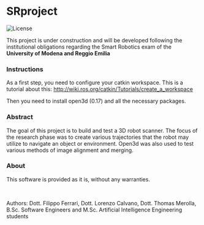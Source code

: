 # SRproject

 ![License](https://badgen.net/badge/license/GPL-3.0/red?icon=github)

<p>This project is under construction and will be developed following the institutional obligations regarding the Smart Robotics exam of the <b>University of Modena and Reggio Emilia</b></p>

### Instructions

As a first step, you need to configure your catkin workspace. 
This is a tutorial about this: http://wiki.ros.org/catkin/Tutorials/create_a_workspace

Then you need to install open3d (0.17) and all the necessary packages. 

### Abstract

The goal of this project is to build and test a 3D robot scanner. The focus of the research phase was to create various trajectories that the robot may utilize to navigate an object or environment. Open3d was also used to test various methods of image alignment and merging.

 ### About
 <p>This software is provided as it is, without any warranties.</p> 
<br/>
<p>Authors: Dott. Filippo Ferrari, Dott. Lorenzo Calvano, Dott. Thomas Merolla, B.Sc. Software Engineers and M.Sc. Artificial Intelligence Engineering students</p>

